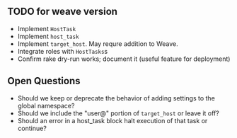 ## TODO for weave version

* Implement `HostTask`
* Implement `host_task`
* Implement `target_host`. May requre addition to Weave.
* Integrate roles with `HostTasks`s
* Confirm rake dry-run works; document it (useful feature for deployment)


## Open Questions

* Should we keep or deprecate the behavior of adding settings to the global namespace?
* Should we include the "user@" portion of `target_host` or leave it off?
* Should an error in a host_task block halt execution of that task or continue?
